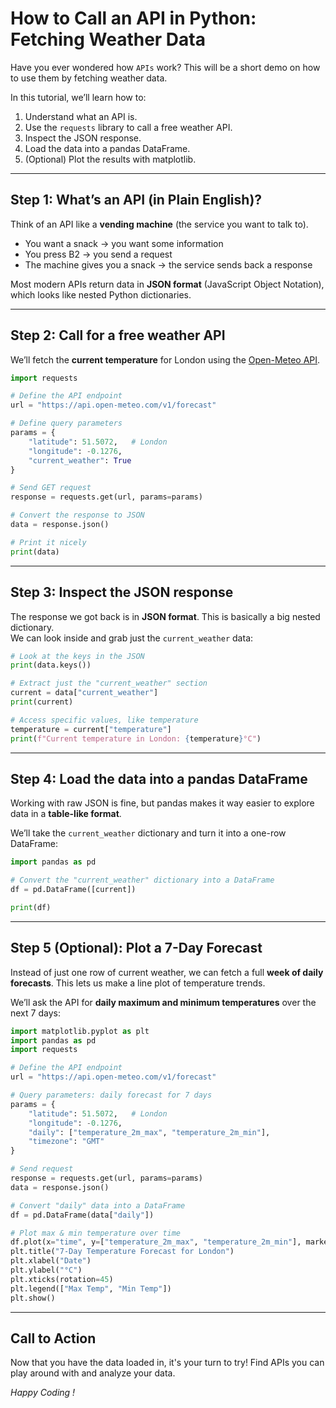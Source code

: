 # How to Call an API in Python: Fetching Weather Data  

Have you ever wondered how `APIs` work? This will be a short demo on how to use them by fetching weather data. 

In this tutorial, we’ll learn how to:  
1. Understand what an API is.  
2. Use the `requests` library to call a free weather API.  
3. Inspect the JSON response.  
4. Load the data into a pandas DataFrame.  
5. (Optional) Plot the results with matplotlib.  


---

## Step 1: What’s an API (in Plain English)?  

Think of an API like a **vending machine**  (the service you want to talk to).
- You want a snack → you want some information  
- You press B2 → you send a request
- The machine gives you a snack → the service sends back a response

Most modern APIs return data in **JSON format** (JavaScript Object Notation), which looks like nested Python dictionaries.  

---

## Step 2: Call for a free weather API

We’ll fetch the **current temperature** for London using the [Open-Meteo API](https://open-meteo.com/).  

```python
import requests

# Define the API endpoint
url = "https://api.open-meteo.com/v1/forecast"

# Define query parameters
params = {
    "latitude": 51.5072,   # London
    "longitude": -0.1276,
    "current_weather": True
}

# Send GET request
response = requests.get(url, params=params)

# Convert the response to JSON
data = response.json()

# Print it nicely
print(data)
```


---
## Step 3: Inspect the JSON response
The response we got back is in **JSON format**. This is basically a big nested dictionary.  
We can look inside and grab just the `current_weather` data:  

```python
# Look at the keys in the JSON
print(data.keys())

# Extract just the "current_weather" section
current = data["current_weather"]
print(current)

# Access specific values, like temperature
temperature = current["temperature"]
print(f"Current temperature in London: {temperature}°C")

```

---

## Step 4: Load the data into a pandas DataFrame

Working with raw JSON is fine, but pandas makes it way easier to explore data in a **table-like format**.  

We’ll take the `current_weather` dictionary and turn it into a one-row DataFrame:  

```python
import pandas as pd

# Convert the "current_weather" dictionary into a DataFrame
df = pd.DataFrame([current])

print(df)
```


---
## Step 5 (Optional): Plot a 7-Day Forecast  

Instead of just one row of current weather, we can fetch a full **week of daily forecasts**. This lets us make a line plot of temperature trends.  

We’ll ask the API for **daily maximum and minimum temperatures** over the next 7 days:  

```python
import matplotlib.pyplot as plt
import pandas as pd
import requests

# Define the API endpoint
url = "https://api.open-meteo.com/v1/forecast"

# Query parameters: daily forecast for 7 days
params = {
    "latitude": 51.5072,   # London
    "longitude": -0.1276,
    "daily": ["temperature_2m_max", "temperature_2m_min"],
    "timezone": "GMT"
}

# Send request
response = requests.get(url, params=params)
data = response.json()

# Convert "daily" data into a DataFrame
df = pd.DataFrame(data["daily"])

# Plot max & min temperature over time
df.plot(x="time", y=["temperature_2m_max", "temperature_2m_min"], marker="o")
plt.title("7-Day Temperature Forecast for London")
plt.xlabel("Date")
plt.ylabel("°C")
plt.xticks(rotation=45)
plt.legend(["Max Temp", "Min Temp"])
plt.show()
```

---


## Call to Action

Now that you have the data loaded in, it's your turn to try! Find APIs you can play around with and analyze your data.

_Happy Coding !_